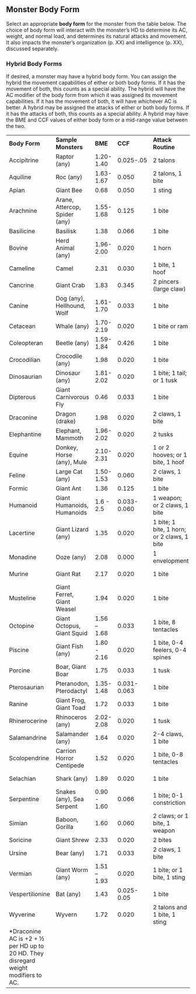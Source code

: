 ## Monster Body Form

Select an appropriate **body form** for the monster from the table below. The choice of body form will interact with the monster’s HD to determine its AC, weight, and normal load, and determines its natural attacks and movement. It also impacts the monster’s organization (p. XX) and intelligence (p. XX), discussed separately.

### Hybrid Body Forms

If desired, a monster may have a hybrid body form. You can assign the hybrid the movement capabilities of either or both body forms. If it has the movement of both, this counts as a special ability. The hybrid will have the AC modifier of the body form from which it was assigned its movement capabilities. If it has the movement of both, it will have whichever AC is better. A hybrid may be assigned the attacks of either or both body forms. If it has the attacks of both, this counts as a special ability. A hybrid may have the BME and CCF values of either body form or a mid-range value between the two.

|  |  |  |  |  |  |  |
| --- | --- | --- | --- | --- | --- | --- |
| **Body Form** | **Sample Monsters** | **BME** | **CCF** | **Attack Routine** | **Movement** | **AC** |
| Accipitrine | Raptor (any) | 1.20-1.40 | 0.025-.05 | 2 talons | 450’-480’ (fly) | 0 |
| Aquiline | Roc (any) | 1.63-1.67 | 0.050 | 2 talons, 1 bite | 450-480’ (fly) | +1 |
| Apian | Giant Bee | 0.68 | 0.050 | 1 sting | 150’ (fly) | +1 |
| Arachnine | Arane, Attercop, Spider (any) | 1.55-1.68 | 0.125 | 1 bite | 60’-120’, 120’ (web) | +1 |
| Basilicine | Basilisk | 1.38 | 0.066 | 1 bite | 60’ | 0 |
| Bovine | Herd Animal (any) | 1.96-2.00 | 0.020 | 1 horn | 240’ | 0 |
| Cameline | Camel | 2.31 | 0.030 | 1 bite, 1 hoof | 150’ | +1 |
| Cancrine | Giant Crab | 1.83 | 0.345 | 2 pincers (large claw) | 60’ | +5 |
| Canine | Dog (any), Hellhound, Wolf | 1.61-1.70 | 0.033 | 1 bite | 120’-180’ | 0 |
| Cetacean | Whale (any) | 1.70-2.19 | 0.020 | 1 bite or ram | 180’-240’ (swim) | +1 |
| Coleopteran | Beetle (any) | 1.59-1.84 | 0.426 | 1 bite | 120’-150’ | +3 |
| Crocodilian | Crocodile (any) | 1.98 | 0.020 | 1 bite | 90’, 90’ (swim) | +3 |
| Dinosaurian | Dinosaur (any) | 1.81-2.02 | 0.020 | 1 bite; 1 tail; or 1 tusk | 60’-120’ | +1 |
| Dipterous | Giant Carnivorous Fly | 0.46 | 0.033 | 1 bite | 90’, 180’ (fly) | 0 |
| Draconine | Dragon (drake) | 1.98 | 0.020 | 2 claws, 1 bite | 90’, 240’ (fly) | +2\* |
| Elephantine | Elephant, Mammoth | 1.96-2.02 | 0.020 | 2 tusks | 120’ | +1 |
| Equine | Donkey, Horse (any), Mule | 2.10-2.31 | 0.020 | 1 or 2 hooves; or 1 bite, 1 hoof | 120’ - 240’ | +1 |
| Feline | Large Cat (any) | 1.50-1.53 | 0.060 | 2 claws, 1 bite | 150’-210’ | 0 |
| Formic | Giant Ant | 1.36 | 0.125 | 1 bite | 180’ | +3 |
| Humanoid | Giant Humanoids, Humanoids | 1.6 - 2.5 | 0.033-0.060 | 1 weapon; or 2 claws, 1 bite | 120’ | 0 |
| Lacertine | Giant Lizard (any) | 1.35 | 0.020 | 1 bite; 1 bite, 1 horn; or  2 claws, 1 bite | 120’ | +1 |
| Monadine | Ooze (any) | 2.08 | 0.000 | 1 envelopment | 0’ - 30’ | 0 |
| Murine | Giant Rat | 2.17 | 0.020 | 1 bite | 120’, 60’ (swim) | +1 |
| Musteline | Giant Ferret, Giant Weasel | 1.94 | 0.020 | 1 bite | 150’ | +3 |
| Octopine | Giant Octopus, Giant Squid | 1.56 – 1.68 | 0.033 | 1 bite, 8 tentacles | 90’-120’ (swim) | -3 |
| Piscine | Giant Fish (any) | 1.80 - 2.16 | 0.020 | 1 bite, 0-4 feelers, 0-4 spines | 90’-180’ (swim) | +1 |
| Porcine | Boar, Giant Boar | 1.75 | 0.033 | 1 tusk | 120’-150’ | 0 |
| Pterosaurian | Pteranodon, Pterodactyl | 1.35-1.48 | 0.031-0.063 | 1 bite | 180’- 240’ (fly) | 0 |
| Ranine | Giant Frog, Giant Toad | 1.72 | 0.033 | 1 bite | 90’ | 0 |
| Rhinerocerine | Rhinoceros (any) | 2.02-2.08 | 0.020 | 1 tusk | 120’ | +1 |
| Salamandrine | Salamander (any) | 1.64 | 0.020 | 2-4 claws, 1 bite | 120’ | -1 |
| Scolopendrine | Carrion Horror Centipede | 1.52 | 0.020 | 1 bite, 0-8 tentacles | 120’ | 0 |
| Selachian | Shark (any) | 1.89 | 0.020 | 1 bite | 180’ (swim) | +3 |
| Serpentine | Snakes (any), Sea Serpent | 0.90 - 1.60 | 0.066 | 1 bite; 0-1 constriction | 90’-120’, 120’ (swim) | 0 |
| Simian | Baboon, Gorilla | 1.60 | 0.060 | 2 claws; or 1 bite, 1 weapon | 120’ | 0 |
| Soricine | Giant Shrew | 2.33 | 0.020 | 2 bites | 180’ | +3 |
| Ursine | Bear (any) | 1.71 | 0.033 | 2 claws, 1 bite | 120’ | 0 |
| Vermian | Giant Worm (any) | 1.51 – 1.93 | 0.020 | 1 bite; or 1 bite, 1 sting | 60’ | -3 |
| Vespertilionine | Bat (any) | 1.43 | 0.025-0.05 | 1 bite | 120’-180’ (fly) | +1 |
| Wyverine | Wyvern | 1.72 | 0.020 | 2 talons and 1 bite, 1 sting | 90’, 240’ (fly) | +1 |
| \*Draconine AC is +2 + ½ per HD up to 20 HD. They disregard weight modifiers to AC. | | | | | | |
